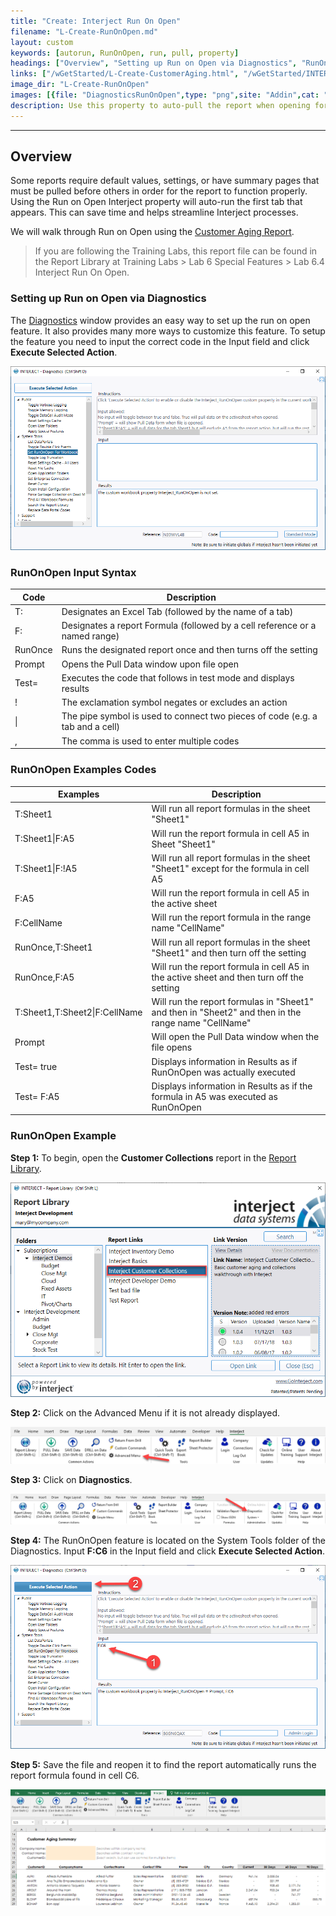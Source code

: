 ```yaml
---
title: "Create: Interject Run On Open"
filename: "L-Create-RunOnOpen.md"
layout: custom
keywords: [autorun, RunOnOpen, run, pull, property]
headings: ["Overview", "Setting up Run on Open via Diagnostics", "RunOnOpen Input Syntax", "RunOnOpen Examples Codes", "RunOnOpen Example"]
links: ["/wGetStarted/L-Create-CustomerAging.html", "/wGetStarted/INTERJECT-Ribbon-Menu-Items.html#diagnostics", "/wAbout/Report-Library-Basics.html"]
image_dir: "L-Create-RunOnOpen"
images: [{file: "DiagnosticsRunOnOpen",type: "png",site: "Addin",cat: "Diagnostics",sub: "Set RunOnOpen For Workbook",report: "",ribbon: "",config: ""},{file: "CustomCollectionsReportLibrary",type: "png",site: "Addin",cat: "Report Library",sub: "",report: "Interject Customer Collections",ribbon: "",config: ""},{file: "AdvancedMenu",type: "png",site: "Addin",cat: "Ribbon",sub: "",report: "",ribbon: "Simple",config: ""},{file: "Diagnostics",type: "png",site: "Addin",cat: "Ribbon",sub: "",report: "",ribbon: "Advanced",config: ""},{file: "EnterCode",type: "png",site: "Addin",cat: "Diagnostics",sub: "Set RunOnOpen For Workbook",report: "",ribbon: "",config: ""},{file: "08",type: "png",site: "Addin",cat: "Report",sub: "",report: "Customer Aging Summary",ribbon: "Simple",config: ""}]
description: Use this property to auto-pull the report when opening for the first tab that appears. No VBA required.
---
```

* * *

## Overview

Some reports require default values, settings, or have summary pages that must be pulled before others in order for the report to function properly. Using the Run on Open Interject property will auto-run the first tab that appears. This can save time and helps streamline Interject processes.

We will walk through Run on Open using the [Customer Aging Report](/wGetStarted/L-Create-CustomerAging.html).

<blockquote class=lab_info>
 If you are following the Training Labs, this report file can be found in the Report Library at Training Labs > Lab 6 Special Features > Lab 6.4 Interject Run On Open.
</blockquote>

### Setting up Run on Open via Diagnostics

The [Diagnostics](/wGetStarted/INTERJECT-Ribbon-Menu-Items.html#diagnostics) window provides an easy way to set up the run on open feature. It also provides many more ways to customize this feature. To setup the feature you need to input the correct code in the Input field and click **Execute Selected Action**.

![](/images/L-Create-RunOnOpen/DiagnosticsRunOnOpen.png)
<br>

### RunOnOpen Input Syntax

| Code | Description |
|---|---|
| T: | Designates an Excel Tab (followed by the name of a tab) |
| F: | Designates a report Formula (followed by a cell reference or a named range) |
| RunOnce | Runs the designated report once and then turns off the setting |
| Prompt | Opens the Pull Data window upon file open |
| Test= | Executes the code that follows in test mode and displays results |
| ! | The exclamation symbol negates or excludes an action |
| \| | The pipe symbol is used to connect two pieces of code (e.g. a tab and a cell) |
| , | The comma is used to enter multiple codes |

### RunOnOpen Examples Codes

| Examples | Description |
| --- | --- |
| T:Sheet1 | Will run all report formulas in the sheet "Sheet1" |
| T:Sheet1\|F:A5 | Will run the report formula in cell A5 in Sheet "Sheet1" |
| T:Sheet1\|F:!A5 | Will run all report formulas in the sheet "Sheet1" except for the formula in cell A5 |
| F:A5 | Will run the report formula in cell A5 in the active sheet |
| F:CellName | Will run the report formula in the range name "CellName" |
| RunOnce,T:Sheet1 | Will run all report formulas in the sheet "Sheet1" and then turn off the setting |
| RunOnce,F:A5 | Will run the report formula in cell A5 in the active sheet and then turn off the setting |
| T:Sheet1,T:Sheet2\|F:CellName | Will run the report formulas in "Sheet1" and then in "Sheet2" and then in the range name "CellName" |
| Prompt | Will open the Pull Data window when the file opens |
| Test= true | Displays information in Results as if RunOnOpen was actually executed |
| Test= F:A5 | Displays information in Results as if the formula in A5 was executed as RunOnOpen |

### RunOnOpen Example

**Step 1:** To begin, open the **Customer Collections** report in the [Report Library](/wAbout/Report-Library-Basics.html).

![](/images/L-Create-RunOnOpen/CustomCollectionsReportLibrary.png)
<br>

**Step 2:** Click on the Advanced Menu if it is not already displayed.

![](/images/L-Create-RunOnOpen/AdvancedMenu.png)
<br>

**Step 3:** Click on **Diagnostics**.

![](/images/L-Create-RunOnOpen/Diagnostics.png)
<br>

**Step 4:** The RunOnOpen feature is located on the System Tools folder of the Diagnostics. Input **F:C6** in the Input field and click **Execute Selected Action**.

![](/images/L-Create-RunOnOpen/EnterCode.png)
<br>

**Step 5:** Save the file and reopen it to find the report automatically runs the report formula found in cell C6.

![](/images/L-Create-RunOnOpen/08.png)
<br>
